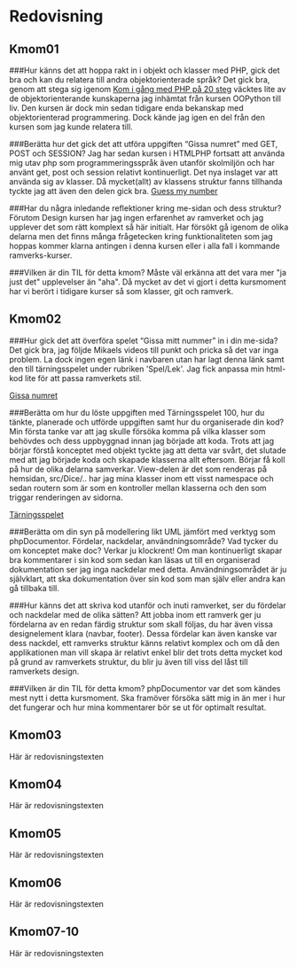 ---
...
Redovisning
=========================



Kmom01
-------------------------

###Hur känns det att hoppa rakt in i objekt och klasser med PHP, gick det bra och kan du relatera till andra objektorienterade språk?
Det gick bra, genom att stega sig igenom [Kom i gång med PHP på 20 steg](https://dbwebb.se/kunskap/kom-i-gang-med-php-pa-20-steg)
väcktes lite av de objektorienterande kunskaperna jag inhämtat från kursen OOPython till liv. Den kursen är dock min sedan tidigare enda bekanskap med objektorienterad
programmering. Dock kände jag igen en del från den kursen som jag kunde relatera till.

###Berätta hur det gick det att utföra uppgiften “Gissa numret” med GET, POST och SESSION?
Jag har sedan kursen i HTMLPHP fortsatt att använda mig utav php som programmeringsspråk även utanför skolmiljön och har använt
get, post och session relativt kontinuerligt. Det nya inslaget var att använda sig av klasser. Då mycket(allt) av klassens struktur
fanns tillhanda tyckte jag att även den delen gick bra. [Guess my number](http://www.student.bth.se/~mahw17/dbwebb-kurser/oophp/me/kmom01/guess/index_get.php)

###Har du några inledande reflektioner kring me-sidan och dess struktur?
Förutom Design kursen har jag ingen erfarenhet av ramverket och jag upplever det som rätt komplext så här initialt.
Har försökt gå igenom de olika delarna men det finns många frågetecken kring funktionaliteten som jag hoppas kommer
klarna antingen i denna kursen eller i alla fall i kommande ramverks-kurser.

###Vilken är din TIL för detta kmom?
Måste väl erkänna att det vara mer "ja just det" upplevelser än "aha". Då mycket av det vi gjort
i detta kursmoment har vi berört i tidigare kurser så som klasser, git och ramverk.

Kmom02
-------------------------

###Hur gick det att överföra spelet “Gissa mitt nummer” in i din me-sida?
Det gick bra, jag följde Mikaels videos till punkt och pricka så det var inga problem.
La dock ingen egen länk i navbaren utan har lagt denna länk samt den till tärningsspelet under rubriken 'Spel/Lek'.
Jag fick anpassa min html-kod lite för att passa ramverkets stil.

[Gissa numret](gissa)

###Berätta om hur du löste uppgiften med Tärningsspelet 100, hur du tänkte, planerade och utförde uppgiften samt hur du organiserade din kod?
Min första tanke var att jag skulle försöka komma på vilka klasser som behövdes och dess uppbyggnad innan jag började att koda.
Trots att jag börjar förstå konceptet med objekt tyckte jag att detta var svårt, det slutade med att jag började koda och skapade klasserna allt eftersom.
Börjar få koll på hur de olika delarna samverkar. View-delen är det som renderas på hemsidan, src/Dice/.. har jag mina klasser inom ett visst namespace och sedan
routern som är som en kontroller mellan klasserna och den som triggar renderingen av sidorna.

[Tärningsspelet](dice)

###Berätta om din syn på modellering likt UML jämfört med verktyg som phpDocumentor. Fördelar, nackdelar, användningsområde? Vad tycker du om konceptet make doc?
Verkar ju klockrent! Om man kontinuerligt skapar bra kommentarer i sin kod som sedan kan läsas ut till en organiserad dokumentation ser jag inga nackdelar med detta.
Användningsområdet är ju självklart, att ska dokumentation över sin kod som man själv eller andra kan gå tillbaka till.

###Hur känns det att skriva kod utanför och inuti ramverket, ser du fördelar och nackdelar med de olika sätten?
Att jobba inom ett ramverk ger ju fördelarna av en redan färdig struktur som skall följas, du har även vissa designelement klara (navbar, footer).
Dessa fördelar kan även kanske var dess nackdel, ett ramverks struktur känns relativt komplex och om då den applikationen man vill skapa är relativt
enkel blir det trots detta mycket kod på grund av ramverkets struktur, du blir ju även till viss del låst till ramverkets design.


###Vilken är din TIL för detta kmom?
phpDocumentor var det som kändes mest nytt i detta kursmoment. Ska framöver försöka sätt mig in än mer i hur det fungerar och
hur mina kommentarer bör se ut för optimalt resultat.


Kmom03
-------------------------

Här är redovisningstexten



Kmom04
-------------------------

Här är redovisningstexten



Kmom05
-------------------------

Här är redovisningstexten



Kmom06
-------------------------

Här är redovisningstexten



Kmom07-10
-------------------------

Här är redovisningstexten
